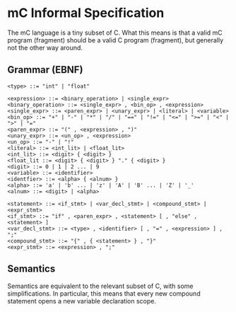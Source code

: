mC Informal Specification
=========================

The mC language is a tiny subset of C. What this means is that a valid mC program (fragment) should be a valid C program (fragment), but generally not the other way around.


Grammar (EBNF)
--------------

	<type> ::= "int" | "float"

	<expression> ::= <binary_operation> | <single_expr>
	<binary_operation> ::= <single_expr> , <bin_op> , <expression>
	<single_expr> ::= <paren_expr> | <unary_expr> | <literal> | <variable>
	<bin_op> ::= "+" | "-" | "*" | "/" | "==" | "!=" | "<=" | ">=" | "<" | ">" | "="
	<paren_expr> ::= "(" , <expression> , ")"
	<unary_expr> ::= <un_op> , <expression>
	<un_op> ::= "-" | "!"
	<literal> ::= <int_lit> | <float_lit>
	<int_lit> ::= <digit> { <digit> }
	<float_lit ::= <digit> { <digit> } "." { <digit> }
	<digit> ::= 0 | 1 | 2 ... | 9
	<variable> ::= <identifier>
	<identfier> ::= <alpha> { <alnum> }
	<alpha> ::= 'a' | 'b' ... | 'z' | 'A' | 'B' ... | 'Z' | '_'
	<alnum> ::= <digit> | <alpha>

	<statement> ::= <if_stmt> | <var_decl_stmt> | <compound_stmt> | <expr_stmt>
	<if_stmt> ::= "if" , <paren_expr> , <statement> [ , "else" , <statement> ]
	<var_decl_stmt> ::= <type> , <identifier> [ , "=" , <expression> ] , ";"
	<compound_stmt> ::= "{" , { <statement> } , "}"
	<expr_stmt> ::= <expression> , ";"

Semantics
---------
Semantics are equivalent to the relevant subset of C, with some simplifications. In particular, this means that every new compound statement opens a new variable declaration scope.
